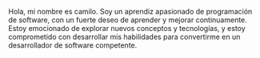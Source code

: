 Hola, mi nombre es camilo. Soy un aprendiz apasionado de programación de software, con un fuerte deseo de aprender y mejorar continuamente. Estoy emocionado de explorar nuevos conceptos y tecnologías, y estoy comprometido con desarrollar mis habilidades para convertirme en un desarrollador de software competente.

<!---
CAMILO-BN/CAMILO-BN is a ✨ special ✨ repository because its `README.md` (this file) appears on your GitHub profile.
You can click the Preview link to take a look at your changes.
--->
